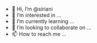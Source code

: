 - 👋 Hi, I’m @siriani
- 👀 I’m interested in ...
- 🌱 I’m currently learning ...
- 💞️ I’m looking to collaborate on ...
- 📫 How to reach me ...

<!---
siriani/siriani is a ✨ special ✨ repository because its `README.md` (this file) appears on your GitHub profile.
You can click the Preview link to take a look at your changes.
--->
